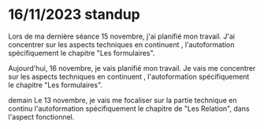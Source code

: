 # 16/11/2023 standup 
Lors de ma dernière séance 15 novembre,  j'ai planifié mon travail. J'ai concentrer sur les aspects techniques en continuent , l'autoformation spécifiquement le chapitre "Les formulaires". <br>

Aujourd'hui, 16 novembre, je vais planifié mon travail. Je vais me concentrer sur les aspects techniques en continuent , l'autoformation spécifiquement le chapitre "Les formulaires". <br>

demain Le 13 novembre, je vais me focaliser sur la partie technique en continu l'autoformation spécifiquement le chapitre de "Les Relation", dans l'aspect fonctionnel. 